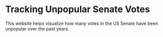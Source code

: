 # Tracking Unpopular Senate Votes

This website helps visualize how many votes in the US Senate have been unpopular over the past years.
